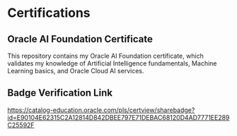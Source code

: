# Certifications
## Oracle AI Foundation Certificate
This repository contains my Oracle AI Foundation certificate, which validates my knowledge of Artificial Intelligence fundamentals, Machine Learning basics, and Oracle Cloud AI services.
## Badge Verification Link
https://catalog-education.oracle.com/pls/certview/sharebadge?id=E90104E62315C2A12814D842DBEE797E71DEBAC68120D4AD7771EE289C25592F

